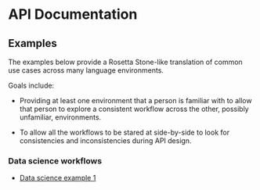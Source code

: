 # API Documentation

## Examples

The examples below provide a Rosetta Stone-like translation of common use cases across many language environments.

Goals include:

* Providing at least one environment that a person is familiar with to allow that person to explore a consistent workflow across the other, possibly unfamiliar, environments.

* To allow all the workflows to be stared at side-by-side to look for consistencies and inconsistencies during API design.


### Data science workflows

* [Data science example 1](data-science-example-1/README.md)
